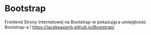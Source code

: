 # Bootstrap
Frontend Strony Internetowej na Bootstrap-ie pokazująca umiejętność Bootstrap-a !
https://jacekpasierb.github.io/Bootstrap/
